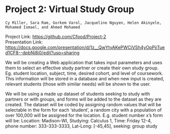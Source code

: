 # Project 2: Virtual Study Group
    Cy Miller, Sara Ram, Gorkem Varol, Jacqueline Nguyen, Helen Akinyele, Mohamed Ismael, and Ahmed Mohamed
  Project Link: https://github.com/Cfood/Project-2                                                                        
  Presentation Link: https://docs.google.com/presentation/d/1z__QwYtyAKePWCiVSh4yOpPjiTued1CF8--dpbNj8i0/edit?usp=sharing  
  
We will be creating a Web application that takes input parameters and uses them to select an effective study partner or create their own study group. Eg. student location, subject, time, desired cohort, and level of coursework. This information will be stored in a database and when new input is created, relevant students (those with similar needs) will be shown to the user. 

We will be using a made up dataset of students seeking to study with partners or with groups, and forms will be added to the dataset as they are created. The dataset will be coded by assigning random values that will be selectable in the form for each ‘student’, a random city with a population of over 100,000 will be assigned for the location. E.g. student number x’s form will be:
Location: Madison-WI, Studying: Calculus 1, Time: Friday 12-4, phone number: 333-333-3333, Lat-Long: [-45,45], seeking: group study
